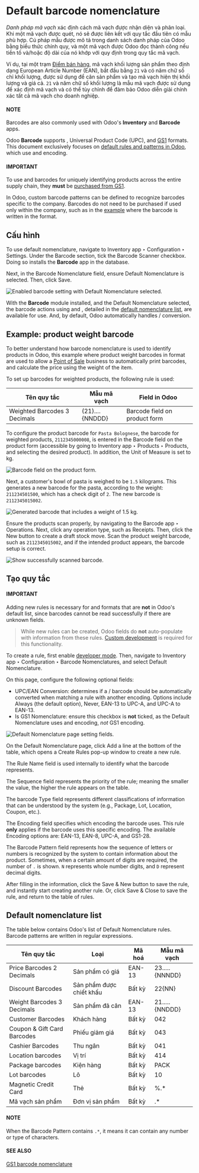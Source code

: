 # Default barcode nomenclature

*Danh pháp mã vạch* xác định cách mã vạch được nhận diện và phân loại. Khi một mã vạch được quét, nó sẽ được liên kết với quy tắc đầu tiên có mẫu phù hợp. Cú pháp mẫu được mô tả trong danh sách danh pháp của Odoo bằng biểu thức chính quy, và một mã vạch được Odoo đọc thành công nếu tiền tố và/hoặc độ dài của nó khớp với quy định trong quy tắc mã vạch.

Ví dụ, tại một trạm [Điểm bán hàng](../../../sales/point_of_sale.md), mã vạch khối lượng sản phẩm theo định dạng European Article Number (EAN), bắt đầu bằng `21` và có năm chữ số chỉ khối lượng, được sử dụng để cân sản phẩm và tạo mã vạch hiện thị khối lượng và giá cả. `21` và năm chữ số khối lượng là mẫu mã vạch được sử dụng để xác định mã vạch và có thể tùy chỉnh để đảm bảo Odoo diễn giải chính xác tất cả mã vạch cho doanh nghiệp.

#### NOTE
Barcodes are also commonly used with Odoo's **Inventory** and **Barcode** apps.

Odoo **Barcode** supports , Universal Product Code (UPC), and [GS1](gs1_nomenclature.md)
formats. This document exclusively focuses on [default rules and patterns in Odoo](#barcode-operations-default-nomenclature-list), which use  and  encoding.

#### IMPORTANT
To use  and  barcodes for uniquely identifying products across the entire supply chain,
they **must** be [purchased from GS1](https://www.gs1.org/standards/get-barcodes).

In Odoo, custom barcode patterns can be defined to recognize barcodes specific to the company.
Barcodes do not need to be purchased if used only within the company, such as in the
[example](#barcode-operations-product-weight) where the barcode is written in the 
format.

## Cấu hình

To use default nomenclature, navigate to Inventory app ‣ Configuration ‣
Settings. Under the Barcode section, tick the Barcode Scanner checkbox.
Doing so installs the **Barcode** app in the database.

Next, in the Barcode Nomenclature field, ensure Default Nomenclature is
selected. Then, click Save.

![Enabled barcode setting with Default Nomenclature selected.](../../../../.gitbook/assets/enable-nomenclature.png)

With the **Barcode** module installed, and the Default Nomenclature selected, the
barcode actions using  and , detailed in the [default nomenclature list](#barcode-operations-default-nomenclature-list), are available for use. And, by default, Odoo
automatically handles / conversion.

<a id="barcode-operations-product-weight"></a>

## Example: product weight barcode

To better understand how barcode nomenclature is used to identify products in Odoo, this example
where product weight barcodes in  format are used to allow a [Point of Sale](../../../sales/point_of_sale.md) business to automatically print barcodes, and calculate the price
using the weight of the item.

To set up barcodes for weighted products, the following rule is used:

| Tên quy tắc                  | Mẫu mã vạch     | Field in Odoo                 |
|------------------------------|-----------------|-------------------------------|
| Weighted Barcodes 3 Decimals | (21)....{NNDDD} | Barcode field on product form |

To configure the product barcode for `Pasta Bolognese`, the  barcode for weighted products,
`2112345000008`, is entered in the Barcode field on the product form (accessible by
going to Inventory app ‣ Products ‣ Products, and selecting the desired
product). In addition, the Unit of Measure is set to kg.

![Barcode field on the product form.](../../../../.gitbook/assets/barcode.png)

Next, a customer's bowl of pasta is weighed to be `1.5` kilograms. This generates a new barcode for
the pasta, according to the weight: `211234501500`, which has a check digit of `2`. The new barcode
is `2112345015002`.

![Generated barcode that includes a weight of 1.5 kg.](../../../../.gitbook/assets/weighted-barcode.png)

Ensure the products scan properly, by navigating to the Barcode app ‣ Operations.
Next, click any operation type, such as Receipts. Then, click the New button
to create a draft stock move. Scan the product weight barcode, such as `2112345015002`, and if the
intended product appears, the barcode setup is correct.

![Show successfully scanned barcode.](../../../../.gitbook/assets/barcode-scan.png)

## Tạo quy tắc

#### IMPORTANT
Adding new rules is necessary for  and  formats that are **not** in Odoo's default
list, since barcodes cannot be read successfully if there are unknown fields.

> While new rules can be created, Odoo fields do **not** auto-populate with information from these
> rules. [Custom development](https://www.odoo.com/appointment/132) is required for this
> functionality.

To create a rule, first enable [developer mode](../../../general/developer_mode.md#developer-mode). Then, navigate to
Inventory app ‣ Configuration ‣ Barcode Nomenclatures, and select
Default Nomenclature.

On this page, configure the following optional fields:

- UPC/EAN Conversion: determines if a / barcode should be automatically
  converted when matching a rule with another encoding. Options include Always (the
  default option), Never, EAN-13 to UPC-A, and UPC-A to EAN-13.
- Is GS1 Nomenclature: ensure this checkbox is **not** ticked, as the
  Default Nomenclature uses  and  encoding, *not* GS1 encoding.

![Default Nomenclature page setting fields.](../../../../.gitbook/assets/rule-config.png)

On the Default Nomenclature page, click Add a line at the bottom of the
table, which opens a Create Rules pop-up window to create a new rule.

The Rule Name field is used internally to identify what the barcode represents.

The Sequence field represents the priority of the rule; meaning the smaller the value,
the higher the rule appears on the table.

The barcode Type field represents different classifications of information that can be
understood by the system (e.g., Package, Lot, Location,
Coupon, etc.).

The Encoding field specifies which encoding the barcode uses. This rule **only** applies
if the barcode uses this specific encoding. The available Encoding options are:
EAN-13, EAN-8, UPC-A, and GS1-28.

The Barcode Pattern field represents how the sequence of letters or numbers is
recognized by the system to contain information about the product. Sometimes, when a certain amount
of digits are required, the number of `.` is shown. `N` represents whole number digits, and `D`
represent decimal digits.

After filling in the information, click the Save & New button to save the rule, and
instantly start creating another rule. Or, click Save & Close to save the rule, and
return to the table of rules.

<a id="barcode-operations-default-nomenclature-list"></a>

## Default nomenclature list

The table below contains Odoo's list of Default Nomenclature rules. Barcode patterns are
written in regular expressions.

| Tên quy tắc                 | Loại                     | Mã hoá   | Mẫu mã vạch    |
|-----------------------------|--------------------------|----------|----------------|
| Price Barcodes 2 Decimals   | Sản phẩm có giá          | EAN-13   | 23.....{NNNDD} |
| Discount Barcodes           | Sản phẩm được chiết khấu | Bất kỳ   | 22{NN}         |
| Weight Barcodes 3 Decimals  | Sản phẩm đã cân          | EAN-13   | 21.....{NNDDD} |
| Customer Barcodes           | Khách hàng               | Bất kỳ   | 042            |
| Coupon & Gift Card Barcodes | Phiếu giảm giá           | Bất kỳ   | 043|044        |
| Cashier Barcodes            | Thu ngân                 | Bất kỳ   | 041            |
| Location barcodes           | Vị trí                   | Bất kỳ   | 414            |
| Package barcodes            | Kiện hàng                | Bất kỳ   | PACK           |
| Lot barcodes                | Lô                       | Bất kỳ   | 10             |
| Magnetic Credit Card        | Thẻ                      | Bất kỳ   | %.\*           |
| Mã vạch sản phẩm            | Đơn vị sản phẩm          | Bất kỳ   | .\*            |

#### NOTE
When the Barcode Pattern contains `.*`, it means it can contain any number or type of
characters.

#### SEE ALSO
[GS1 barcode nomenclature](gs1_nomenclature.md)
